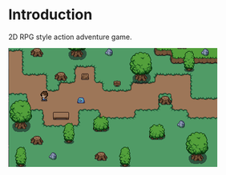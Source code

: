 # Introduction

2D RPG style action adventure game.

![RPG](/images/screenshot.png?raw=true "2D RPG Screenshot")